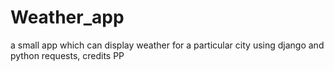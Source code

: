 # Weather_app
a small app which can display weather for a particular city using django and python requests,
credits PP
